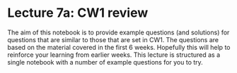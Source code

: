 # Lecture 7a: CW1 review

The aim of this notebook is to provide example questions (and solutions) for questions that are similar to those that are set in CW1. The questions are based on the material covered in the first 6 weeks. Hopefully this will help to reinforce your learning from earlier weeks. This lecture is structured as a single notebook with a number of example questions for you to try.

```{tableofcontents}
```

